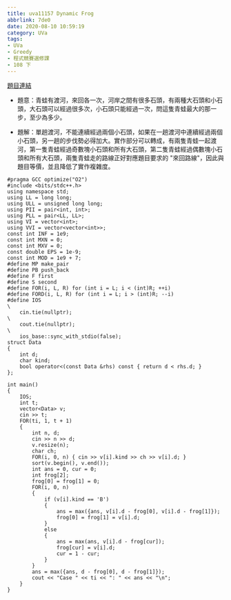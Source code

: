 ```yaml
---
title: uva11157 Dynamic Frog
abbrlink: 7de0
date: 2020-08-10 10:59:19
category: UVa
tags:
- UVa
- Greedy
- 程式競賽選修課
- 108 下
---
```

[題目連結](https://onlinejudge.org/index.php?option=com_onlinejudge&Itemid=8&page=show_problem&problem=2098)
* 題意：青蛙有渡河，來回各一次，河岸之間有很多石頭，有兩種大石頭和小石頭，大石頭可以經過很多次，小石頭只能經過一次，問這隻青蛙最大的那一步，至少為多少。
<!-- more -->
* 題解：單趟渡河，不能連續經過兩個小石頭，如果在一趟渡河中連續經過兩個小石頭，另一趟的步伐勢必得加大。實作部分可以轉成，有兩隻青蛙一起渡河，第一隻青蛙經過奇數塊小石頭和所有大石頭，第二隻青蛙經過偶數塊小石頭和所有大石頭，兩隻青蛙走的路線正好對應題目要求的 "來回路線"，因此與題目等價，並且降低了實作複雜度。
```cpp=
#pragma GCC optimize("O2")
#include <bits/stdc++.h>
using namespace std;
using LL = long long;
using ULL = unsigned long long;
using PII = pair<int, int>;
using PLL = pair<LL, LL>;
using VI = vector<int>;
using VVI = vector<vector<int>>;
const int INF = 1e9;
const int MXN = 0;
const int MXV = 0;
const double EPS = 1e-9;
const int MOD = 1e9 + 7;
#define MP make_pair
#define PB push_back
#define F first
#define S second
#define FOR(i, L, R) for (int i = L; i < (int)R; ++i)
#define FORD(i, L, R) for (int i = L; i > (int)R; --i)
#define IOS                                                                    \
    cin.tie(nullptr);                                                          \
    cout.tie(nullptr);                                                         \
    ios_base::sync_with_stdio(false);
struct Data
{
    int d;
    char kind;
    bool operator<(const Data &rhs) const { return d < rhs.d; }
};

int main()
{
    IOS;
    int t;
    vector<Data> v;
    cin >> t;
    FOR(ti, 1, t + 1)
    {
        int n, d;
        cin >> n >> d;
        v.resize(n);
        char ch;
        FOR(i, 0, n) { cin >> v[i].kind >> ch >> v[i].d; }
        sort(v.begin(), v.end());
        int ans = 0, cur = 0;
        int frog[2];
        frog[0] = frog[1] = 0;
        FOR(i, 0, n)
        {
            if (v[i].kind == 'B')
            {
                ans = max({ans, v[i].d - frog[0], v[i].d - frog[1]});
                frog[0] = frog[1] = v[i].d;
            }
            else
            {
                ans = max(ans, v[i].d - frog[cur]);
                frog[cur] = v[i].d;
                cur = 1 - cur;
            }
        }
        ans = max({ans, d - frog[0], d - frog[1]});
        cout << "Case " << ti << ": " << ans << "\n";
    }
}
```